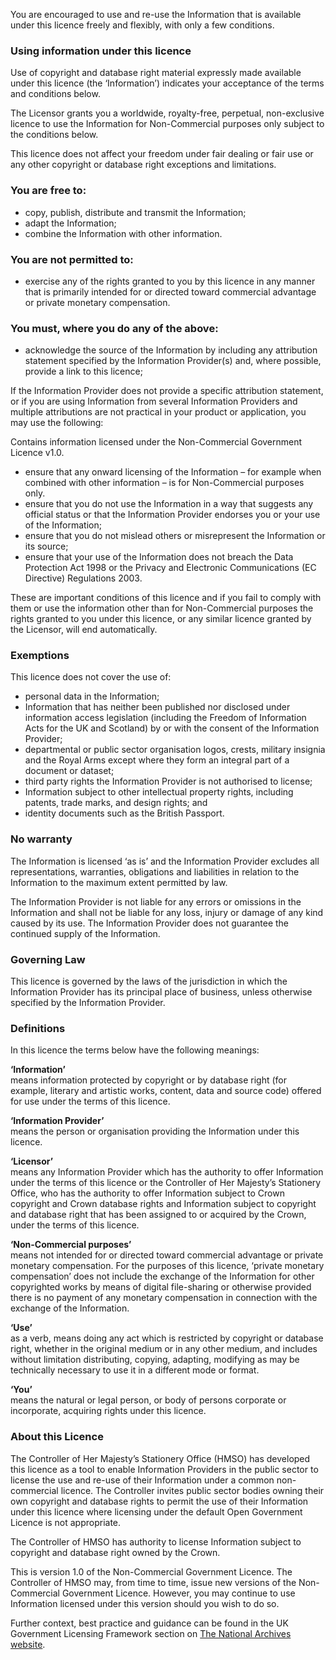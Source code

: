 You are encouraged to use and re-use the Information that is available under this licence freely and flexibly, with only a few conditions.

### Using information under this licence

Use of copyright and database right material expressly made available under this licence (the ‘Information’) indicates your acceptance of the terms and conditions below.

The Licensor grants you a worldwide, royalty-free, perpetual, non-exclusive licence to use the Information for Non-Commercial purposes only subject to the conditions below.

This licence does not affect your freedom under fair dealing or fair use or any other copyright or database right exceptions and limitations.

### You are free to:

*   copy, publish, distribute and transmit the Information;
*   adapt the Information;
*   combine the Information with other information.

### You are not permitted to:

*   exercise any of the rights granted to you by this licence in any manner that is primarily intended for or directed toward commercial advantage or private monetary compensation.

### You must, where you do any of the above:

*   acknowledge the source of the Information by including any attribution statement specified by the Information Provider(s) and, where possible, provide a link to this licence;

If the Information Provider does not provide a specific attribution statement, or if you are using Information from several Information Providers and multiple attributions are not practical in your product or application, you may use the following:

Contains information licensed under the Non-Commercial Government Licence v1.0.

*   ensure that any onward licensing of the Information – for example when combined with other information – is for Non-Commercial purposes only.
*   ensure that you do not use the Information in a way that suggests any official status or that the Information Provider endorses you or your use of the Information;
*   ensure that you do not mislead others or misrepresent the Information or its source;
*   ensure that your use of the Information does not breach the Data Protection Act 1998 or the Privacy and Electronic Communications (EC Directive) Regulations 2003.

These are important conditions of this licence and if you fail to comply with them or use the information other than for Non-Commercial purposes the rights granted to you under this licence, or any similar licence granted by the Licensor, will end automatically.

### Exemptions

This licence does not cover the use of:

*   personal data in the Information;
*   Information that has neither been published nor disclosed under information access legislation (including the Freedom of Information Acts for the UK and Scotland) by or with the consent of the Information Provider;
*   departmental or public sector organisation logos, crests, military insignia and the Royal Arms except where they form an integral part of a document or dataset;
*   third party rights the Information Provider is not authorised to license;
*   Information subject to other intellectual property rights, including patents, trade marks, and design rights; and
*   identity documents such as the British Passport.

### No warranty

The Information is licensed ‘as is’ and the Information Provider excludes all representations, warranties, obligations and liabilities in relation to the Information to the maximum extent permitted by law.

The Information Provider is not liable for any errors or omissions in the Information and shall not be liable for any loss, injury or damage of any kind caused by its use. The Information Provider does not guarantee the continued supply of the Information.

### Governing Law

This licence is governed by the laws of the jurisdiction in which the Information Provider has its principal place of business, unless otherwise specified by the Information Provider.

### Definitions

In this licence the terms below have the following meanings:

**‘Information’**  
means information protected by copyright or by database right (for example, literary and artistic works, content, data and source code) offered for use under the terms of this licence.

**‘Information Provider’**  
means the person or organisation providing the Information under this licence.

**‘Licensor’**  
means any Information Provider which has the authority to offer Information under the terms of this licence or the Controller of Her Majesty’s Stationery Office, who has the authority to offer Information subject to Crown copyright and Crown database rights and Information subject to copyright and database right that has been assigned to or acquired by the Crown, under the terms of this licence.

**‘Non-Commercial purposes’**  
means not intended for or directed toward commercial advantage or private monetary compensation. For the purposes of this licence, ‘private monetary compensation’ does not include the exchange of the Information for other copyrighted works by means of digital file-sharing or otherwise provided there is no payment of any monetary compensation in connection with the exchange of the Information.

**‘Use’**  
as a verb, means doing any act which is restricted by copyright or database right, whether in the original medium or in any other medium, and includes without limitation distributing, copying, adapting, modifying as may be technically necessary to use it in a different mode or format.

**‘You’**  
means the natural or legal person, or body of persons corporate or incorporate, acquiring rights under this licence.

### About this Licence

The Controller of Her Majesty’s Stationery Office (HMSO) has developed this licence as a tool to enable Information Providers in the public sector to license the use and re-use of their Information under a common non-commercial licence. The Controller invites public sector bodies owning their own copyright and database rights to permit the use of their Information under this licence where licensing under the default Open Government Licence is not appropriate.

The Controller of HMSO has authority to license Information subject to copyright and database right owned by the Crown.

This is version 1.0 of the Non-Commercial Government Licence. The Controller of HMSO may, from time to time, issue new versions of the Non-Commercial Government Licence. However, you may continue to use Information licensed under this version should you wish to do so.

Further context, best practice and guidance can be found in the UK Government Licensing Framework section on [The National Archives website](http://www.nationalarchives.gov.uk/information-management/uk-gov-licensing-framework.htm).
